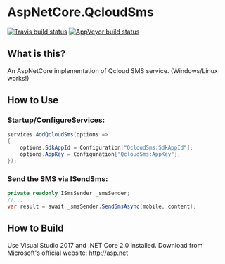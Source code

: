 # AspNetCore.QcloudSms
[![Travis build status](https://img.shields.io/travis/myvas/AspNetCore.QcloudSms.svg?label=travis-ci&style=flat-square&branch=master)](https://travis-ci.org/myvas/AspNetCore.QcloudSms)
[![AppVeyor build status](https://img.shields.io/appveyor/ci/FrankH/AspNetCore-QcloudSms/master.svg?label=appveyor&style=flat-square)](https://ci.appveyor.com/project/FrankH/AspNetCore-QcloudSms)

## What is this?
An AspNetCore implementation of Qcloud SMS service. (Windows/Linux works!)

## How to Use
### Startup/ConfigureServices:
```csharp
services.AddQcloudSms(options =>
{
	options.SdkAppId = Configuration["QcloudSms:SdkAppId"];
	options.AppKey = Configuration["QcloudSms:AppKey"];
});
```

### Send the SMS via ISendSms:
```csharp
private readonly ISmsSender _smsSender;
//...
var result = await _smsSender.SendSmsAsync(mobile, content);
```

## How to Build
Use Visual Studio 2017 and .NET Core 2.0 installed.
Download from Microsoft's official website: http://asp.net
